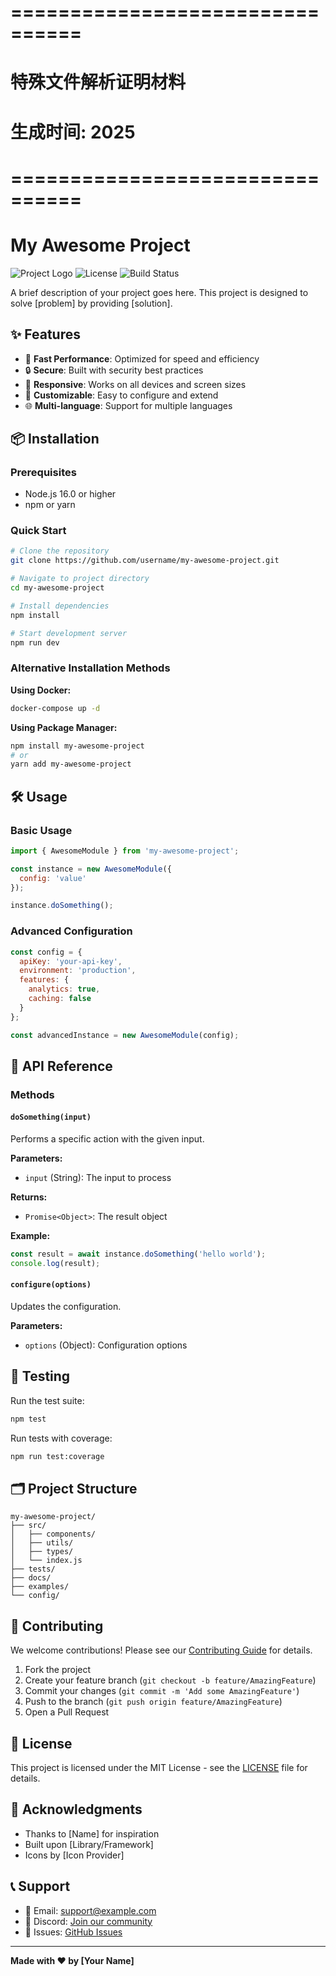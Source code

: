 
# ================================
# 特殊文件解析证明材料
# 生成时间: 2025
# ================================
# My Awesome Project

![Project Logo](https://img.shields.io/badge/version-1.0.0-blue.svg)
![License](https://img.shields.io/badge/license-MIT-green.svg)
![Build Status](https://img.shields.io/badge/build-passing-brightgreen.svg)

A brief description of your project goes here. This project is designed to solve [problem] by providing [solution].

## ✨ Features

- 🚀 **Fast Performance**: Optimized for speed and efficiency
- 🔒 **Secure**: Built with security best practices
- 📱 **Responsive**: Works on all devices and screen sizes
- 🔧 **Customizable**: Easy to configure and extend
- 🌐 **Multi-language**: Support for multiple languages

## 📦 Installation

### Prerequisites
- Node.js 16.0 or higher
- npm or yarn

### Quick Start

```bash
# Clone the repository
git clone https://github.com/username/my-awesome-project.git

# Navigate to project directory
cd my-awesome-project

# Install dependencies
npm install

# Start development server
npm run dev
```

### Alternative Installation Methods

**Using Docker:**
```bash
docker-compose up -d
```

**Using Package Manager:**
```bash
npm install my-awesome-project
# or
yarn add my-awesome-project
```

## 🛠️ Usage

### Basic Usage

```javascript
import { AwesomeModule } from 'my-awesome-project';

const instance = new AwesomeModule({
  config: 'value'
});

instance.doSomething();
```

### Advanced Configuration

```javascript
const config = {
  apiKey: 'your-api-key',
  environment: 'production',
  features: {
    analytics: true,
    caching: false
  }
};

const advancedInstance = new AwesomeModule(config);
```

## 📖 API Reference

### Methods

#### `doSomething(input)`
Performs a specific action with the given input.

**Parameters:**
- `input` (String): The input to process

**Returns:**
- `Promise<Object>`: The result object

**Example:**
```javascript
const result = await instance.doSomething('hello world');
console.log(result);
```

#### `configure(options)`
Updates the configuration.

**Parameters:**
- `options` (Object): Configuration options

## 🧪 Testing

Run the test suite:

```bash
npm test
```

Run tests with coverage:

```bash
npm run test:coverage
```

## 🗂️ Project Structure

```
my-awesome-project/
├── src/
│   ├── components/
│   ├── utils/
│   ├── types/
│   └── index.js
├── tests/
├── docs/
├── examples/
└── config/
```

## 🤝 Contributing

We welcome contributions! Please see our [Contributing Guide](CONTRIBUTING.md) for details.

1. Fork the project
2. Create your feature branch (`git checkout -b feature/AmazingFeature`)
3. Commit your changes (`git commit -m 'Add some AmazingFeature'`)
4. Push to the branch (`git push origin feature/AmazingFeature`)
5. Open a Pull Request

## 📄 License

This project is licensed under the MIT License - see the [LICENSE](LICENSE) file for details.

## 🙏 Acknowledgments

- Thanks to [Name] for inspiration
- Built upon [Library/Framework]
- Icons by [Icon Provider]

## 📞 Support

- 📧 Email: support@example.com
- 💬 Discord: [Join our community](https://discord.gg/example)
- 🐛 Issues: [GitHub Issues](https://github.com/username/my-awesome-project/issues)

---

**Made with ❤️ by [Your Name]**